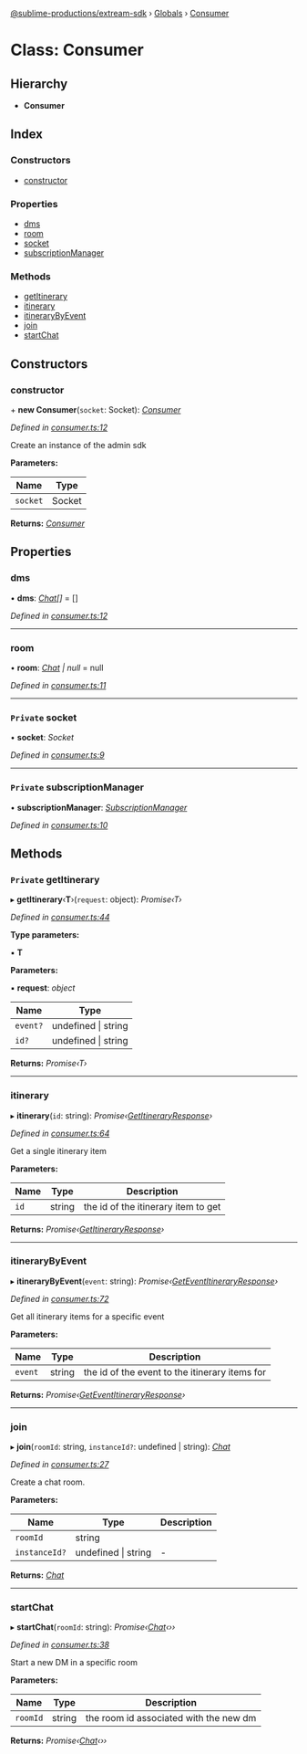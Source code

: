 [@sublime-productions/extream-sdk](../README.md) › [Globals](../globals.md) › [Consumer](consumer.md)

# Class: Consumer

## Hierarchy

* **Consumer**

## Index

### Constructors

* [constructor](consumer.md#constructor)

### Properties

* [dms](consumer.md#dms)
* [room](consumer.md#room)
* [socket](consumer.md#private-socket)
* [subscriptionManager](consumer.md#private-subscriptionmanager)

### Methods

* [getItinerary](consumer.md#private-getitinerary)
* [itinerary](consumer.md#itinerary)
* [itineraryByEvent](consumer.md#itinerarybyevent)
* [join](consumer.md#join)
* [startChat](consumer.md#startchat)

## Constructors

###  constructor

\+ **new Consumer**(`socket`: Socket): *[Consumer](consumer.md)*

*Defined in [consumer.ts:12](https://github.com/Extream-SaaS/ex-sdk/blob/489cbc8/src/consumer.ts#L12)*

Create an instance of the admin sdk

**Parameters:**

Name | Type |
------ | ------ |
`socket` | Socket |

**Returns:** *[Consumer](consumer.md)*

## Properties

###  dms

• **dms**: *[Chat](chat.md)[]* = []

*Defined in [consumer.ts:12](https://github.com/Extream-SaaS/ex-sdk/blob/489cbc8/src/consumer.ts#L12)*

___

###  room

• **room**: *[Chat](chat.md) | null* = null

*Defined in [consumer.ts:11](https://github.com/Extream-SaaS/ex-sdk/blob/489cbc8/src/consumer.ts#L11)*

___

### `Private` socket

• **socket**: *Socket*

*Defined in [consumer.ts:9](https://github.com/Extream-SaaS/ex-sdk/blob/489cbc8/src/consumer.ts#L9)*

___

### `Private` subscriptionManager

• **subscriptionManager**: *[SubscriptionManager](subscriptionmanager.md)*

*Defined in [consumer.ts:10](https://github.com/Extream-SaaS/ex-sdk/blob/489cbc8/src/consumer.ts#L10)*

## Methods

### `Private` getItinerary

▸ **getItinerary**‹**T**›(`request`: object): *Promise‹T›*

*Defined in [consumer.ts:44](https://github.com/Extream-SaaS/ex-sdk/blob/489cbc8/src/consumer.ts#L44)*

**Type parameters:**

▪ **T**

**Parameters:**

▪ **request**: *object*

Name | Type |
------ | ------ |
`event?` | undefined &#124; string |
`id?` | undefined &#124; string |

**Returns:** *Promise‹T›*

___

###  itinerary

▸ **itinerary**(`id`: string): *Promise‹[GetItineraryResponse](../interfaces/getitineraryresponse.md)›*

*Defined in [consumer.ts:64](https://github.com/Extream-SaaS/ex-sdk/blob/489cbc8/src/consumer.ts#L64)*

Get a single itinerary item

**Parameters:**

Name | Type | Description |
------ | ------ | ------ |
`id` | string | the id of the itinerary item to get  |

**Returns:** *Promise‹[GetItineraryResponse](../interfaces/getitineraryresponse.md)›*

___

###  itineraryByEvent

▸ **itineraryByEvent**(`event`: string): *Promise‹[GetEventItineraryResponse](../interfaces/geteventitineraryresponse.md)›*

*Defined in [consumer.ts:72](https://github.com/Extream-SaaS/ex-sdk/blob/489cbc8/src/consumer.ts#L72)*

Get all itinerary items for a specific event

**Parameters:**

Name | Type | Description |
------ | ------ | ------ |
`event` | string | the id of the event to the itinerary items for  |

**Returns:** *Promise‹[GetEventItineraryResponse](../interfaces/geteventitineraryresponse.md)›*

___

###  join

▸ **join**(`roomId`: string, `instanceId?`: undefined | string): *[Chat](chat.md)*

*Defined in [consumer.ts:27](https://github.com/Extream-SaaS/ex-sdk/blob/489cbc8/src/consumer.ts#L27)*

Create a chat room.

**Parameters:**

Name | Type | Description |
------ | ------ | ------ |
`roomId` | string |   |
`instanceId?` | undefined &#124; string | - |

**Returns:** *[Chat](chat.md)*

___

###  startChat

▸ **startChat**(`roomId`: string): *Promise‹[Chat](chat.md)‹››*

*Defined in [consumer.ts:38](https://github.com/Extream-SaaS/ex-sdk/blob/489cbc8/src/consumer.ts#L38)*

Start a new DM in a specific room

**Parameters:**

Name | Type | Description |
------ | ------ | ------ |
`roomId` | string | the room id associated with the new dm  |

**Returns:** *Promise‹[Chat](chat.md)‹››*

